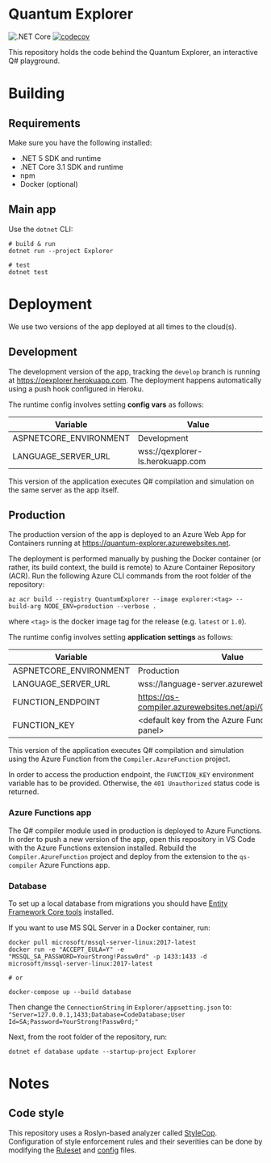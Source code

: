 # Quantum Explorer

![.NET Core](https://github.com/JakuJ/quantum-explorer/workflows/.NET%20Core/badge.svg)
[![codecov](https://codecov.io/gh/JakuJ/quantum-explorer/branch/develop/graph/badge.svg?token=D74R7H1V3O)](https://codecov.io/gh/JakuJ/quantum-explorer)

This repository holds the code behind the Quantum Explorer, an interactive Q# playground.

# Building

## Requirements

Make sure you have the following installed:

- .NET 5 SDK and runtime
- .NET Core 3.1 SDK and runtime
- npm
- Docker (optional)

## Main app

Use the `dotnet` CLI:

```shell
# build & run
dotnet run --project Explorer

# test
dotnet test
```

# Deployment

We use two versions of the app deployed at all times to the cloud(s).

## Development

The development version of the app, tracking the `develop` branch is running at https://qexplorer.herokuapp.com. The
deployment happens automatically using a push hook configured in Heroku.

The runtime config involves setting **config vars** as follows:

| Variable | Value |
|---|---|
| ASPNETCORE_ENVIRONMENT | Development |
| LANGUAGE_SERVER_URL | wss://qexplorer-ls.herokuapp.com |

This version of the application executes Q# compilation and simulation on the same server as the app itself.

## Production

The production version of the app is deployed to an Azure Web App for Containers running
at https://quantum-explorer.azurewebsites.net.

The deployment is performed manually by pushing the Docker container (or rather, its build context, the build is remote) to Azure Container Repository (ACR).
Run the following Azure CLI commands from the root folder of the repository:

```shell 
az acr build --registry QuantumExplorer --image explorer:<tag> --build-arg NODE_ENV=production --verbose .
```

where `<tag>` is the docker image tag for the release (e.g. `latest` or `1.0`).

The runtime config involves setting **application settings** as follows:

| Variable | Value |
|---|---|
| ASPNETCORE_ENVIRONMENT | Production |
| LANGUAGE_SERVER_URL | wss://language-server.azurewebsites.net  |
| FUNCTION_ENDPOINT | https://qs-compiler.azurewebsites.net/api/CompilerFunction |
| FUNCTION_KEY | \<default key from the Azure Function "App keys" panel> |

This version of the application executes Q# compilation and simulation using the Azure Function from
the `Compiler.AzureFunction` project.

In order to access the production endpoint, the `FUNCTION_KEY` environment variable has to be provided.
Otherwise, the `401 Unauthorized` status code is returned. 

### Azure Functions app

The Q# compiler module used in production is deployed to Azure Functions.
In order to push a new version of the app, open this repository in VS Code with the Azure Functions extension installed.
Rebuild the `Compiler.AzureFunction` project and deploy from the extension to the `qs-compiler` Azure Functions app.

### Database

To set up a local database from migrations you should have [Entity Framework Core tools](https://docs.microsoft.com/en-us/ef/core/cli/dotnet) installed.

If you want to use MS SQL Server in a Docker container, run:
```shell
docker pull microsoft/mssql-server-linux:2017-latest
docker run -e "ACCEPT_EULA=Y" -e "MSSQL_SA_PASSWORD=YourStrong!Passw0rd" -p 1433:1433 -d microsoft/mssql-server-linux:2017-latest

# or

docker-compose up --build database
```
Then change the `ConnectionString` in `Explorer/appsetting.json` to:
`"Server=127.0.0.1,1433;Database=CodeDatabase;User Id=SA;Password=YourStrong!Passw0rd;"`

Next, from the root folder of the repository, run:

```shell
dotnet ef database update --startup-project Explorer
```

# Notes

## Code style

This repository uses a Roslyn-based analyzer called [StyleCop](https://github.com/DotNetAnalyzers/StyleCopAnalyzers).
Configuration of style enforcement rules and their severities can be done by modifying
the [Ruleset](msbuild/Common.ruleset) and [config](msbuild/stylecop.json) files.
